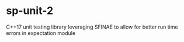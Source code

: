 # sp-unit-2

C++17 unit testing library leveraging SFINAE to allow for better run time errors in expectation module
